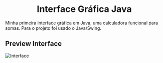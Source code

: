 <h1 align="center">Interface Gráfica Java</h1>
Minha primeira interface gráfica em Java, uma calculadora funcional para somas. Para o projeto foi usado o Java/Swing.

<h2>Preview Interface</h2>

![Interface](https://user-images.githubusercontent.com/119445003/205471875-53572fbb-6712-4557-a55d-3fdbbabd161b.png)
